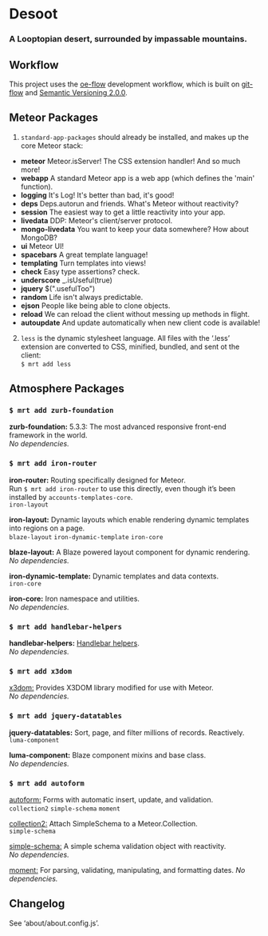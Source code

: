 Desoot
======

### A Looptopian desert, surrounded by impassable mountains.




Workflow
--------

This project uses the [oe-flow](https://github.com/loopdotcoop/oe-flow) development workflow, which 
is built on [git-flow](https://github.com/nvie/gitflow/wiki) and 
[Semantic Versioning 2.0.0](http://semver.org/).




Meteor Packages
---------------

1. `standard-app-packages` should already be installed, and makes up the core Meteor stack:
  - __meteor__          Meteor.isServer! The CSS extension handler! And so much more!
  - __webapp__          A standard Meteor app is a web app (which defines the 'main' function).
  - __logging__         It's Log! It's better than bad, it's good!
  - __deps__            Deps.autorun and friends. What's Meteor without reactivity?
  - __session__         The easiest way to get a little reactivity into your app.
  - __livedata__        DDP: Meteor's client/server protocol.
  - __mongo-livedata__  You want to keep your data somewhere? How about MongoDB?
  - __ui__              Meteor UI!
  - __spacebars__       A great template language!
  - __templating__      Turn templates into views!
  - __check__           Easy type assertions? check.
  - __underscore__      _.isUseful(true)
  - __jquery__          $(".usefulToo")
  - __random__          Life isn't always predictable.
  - __ejson__           People like being able to clone objects.
  - __reload__          We can reload the client without messing up methods in flight.
  - __autoupdate__      And update automatically when new client code is available!

2. `less` is the dynamic stylesheet language. All files with the ‘.less’ extension are converted to 
CSS, minified, bundled, and sent ot the client:  
`$ mrt add less`




Atmosphere Packages
-------------------

### `$ mrt add zurb-foundation`  

__zurb-foundation:__ 5.3.3: The most advanced responsive front-end framework in the world.  
_No dependencies._


### `$ mrt add iron-router`  

__iron-router:__ Routing specifically designed for Meteor.  
Run `$ mrt add iron-router` to use this directly, even though it’s been installed by `accounts-templates-core`.  
`iron-layout`

__iron-layout:__ Dynamic layouts which enable rendering dynamic templates into regions on a page.  
`blaze-layout`
`iron-dynamic-template`
`iron-core`

__blaze-layout:__ A Blaze powered layout component for dynamic rendering.  
_No dependencies._

__iron-dynamic-template:__ Dynamic templates and data contexts.  
`iron-core`

__iron-core:__ Iron namespace and utilities.  
_No dependencies._


### `$ mrt add handlebar-helpers`  

__handlebar-helpers:__ [Handlebar helpers](https://github.com/raix/Meteor-handlebar-helpers).  
_No dependencies._


### `$ mrt add x3dom`  

[x3dom:](https://github.com/stubailo/meteor-x3dom) Provides X3DOM library modified for use with Meteor.  
_No dependencies._


### `$ mrt add jquery-datatables`  

__jquery-datatables:__ Sort, page, and filter millions of records. Reactively.  
`luma-component`

__luma-component:__ Blaze component mixins and base class.  
_No dependencies._


### `$ mrt add autoform`  

[autoform:](https://github.com/aldeed/meteor-autoform/) Forms with automatic insert, update, and validation.  
`collection2`
`simple-schema`
`moment`
 
[collection2:](https://github.com/aldeed/meteor-collection2) Attach SimpleSchema to a Meteor.Collection.  
`simple-schema`

[simple-schema:](https://github.com/aldeed/meteor-simple-schema) A simple schema validation object with reactivity.  
_No dependencies._

[moment:](https://github.com/acreeger/meteor-moment.git) For parsing, validating, manipulating, and formatting dates.
_No dependencies._




Changelog
---------

See ‘about/about.config.js’.
